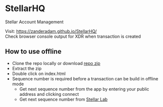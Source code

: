 # StellarHQ

Stellar Account Management

Visit: https://zanderadam.github.io/StellarHQ/  
Check browser console output for XDR when transaction is created

## How to use offline ##

* Clone the repo locally or download [repo zip](https://github.com/ZanderAdam/StellarHQ/archive/master.zip)
* Extract the zip
* Double click on index.html
* Sequence number is required before a transaction can be build in offline mode
  * Get next sequence number from the app by entering your public address and clicking connect
  * Get next sequence number from [Stellar Lab](https://www.stellar.org/laboratory/#txbuilder)
  